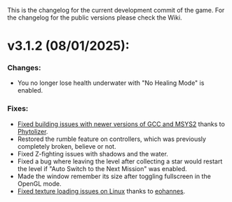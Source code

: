This is the changelog for the current development commit of the game. For the changelog for the public versions please check the Wiki.

# v3.1.2 (08/01/2025):

### Changes:
- You no longer lose health underwater with "No Healing Mode" is enabled.

### Fixes:
- [Fixed building issues with newer versions of GCC and MSYS2](https://github.com/MorsGames/sm64plus/pull/101) thanks to [Phytolizer](https://github.com/Phytolizer).
- Restored the rumble feature on controllers, which was previously completely broken, believe or not.
- Fixed Z-fighting issues with shadows and the water.
- Fixed a bug where leaving the level after collecting a star would restart the level if "Auto Switch to the Next Mission" was enabled.
- Made the window remember its size after toggling fullscreen in the OpenGL mode.
- [Fixed texture loading issues on Linux](https://github.com/MorsGames/sm64plus/pull/104) thanks to [eohannes](https://github.com/eohannes).